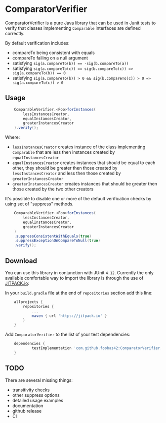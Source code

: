 # ComparatorVerifier
ComparatorVerifier is a pure Java library that can be used in Junit tests to verify that classes implementing `Comparable` interfaces are defined correctly.

By default verification includes:
 * compareTo being consistent with equals
 * compareTo failing on a null argument
 * satisfying `sig(a.compareTo(b)) == -sig(b.compareTo(a))`
 * satisfying `sig(a.compareTo(c)) == sig(b.compareTo(c)) => sig(a.compareTo(b)) == 0`
 * satisfying `sig(a.compareTo(b)) > 0 && sig(b.compareTo(c)) > 0 => sig(a.compareTo(c)) > 0`
 
Usage
--------
```java
    ComparableVerifier.<Foo>forInstances(
        lessInstancesCreator,
        equalInstancesCreator,
        greaterInstancesCreator
    ).verify();    
```

Where:
- `lessInstancesCreator` creates instance of the class implementing `Comparable` that are less then instances created by `equalInstancesCreator`
- `equalInstancesCreator` creates instances that should be equal to each other, they should be greater then those created by
`lessInstancesCreator` and less then those created by `greaterInstancesCreator`
- `greaterInstancesCreator` creates instances that should be greater then those created by the two other creators

It's possible to disable one or more of the default verification checks by using set of "suppress" methods.

```java
    ComparableVerifier.<Foo>forInstances(
        lessInstancesCreator,
        equalInstancesCreator,
        greaterInstancesCreator
    )
    .suppressConsistentWithEquals(true)
    .suppressExceptionOnCompareToNull(true)
    .verify(); 
```

Download
--------

You can use this library in conjunction with JUnit `4.12`. Currently the only available comfortable way to import the library is through the use of [JITPACK.io](https://jitpack.io/):

In your `build.gradle` file at the end of `repositories` section add this line:

```groovy
	allprojects {
		repositories {
			...
			maven { url 'https://jitpack.io' }
		}
	}
```

Add `ComparatorVerifier` to the list of your test dependencies:

```groovy
	dependencies {
	        testImplementation 'com.github.foobaz42:ComparatorVerifier:master-SNAPSHOT'
	}
```

TODO
----

There are several missing things:
- transitivity checks
- other suppress options
- detailed usage examples
- documentation
- github release
- CI
